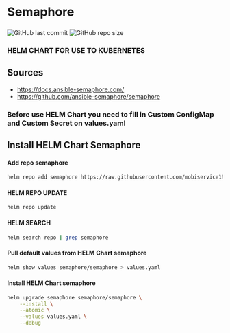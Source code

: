 # Semaphore
###
![GitHub last commit](https://img.shields.io/github/last-commit/mobiservice19/Semaphore)
![GitHub repo size](https://img.shields.io/github/repo-size/mobiservice19/Semaphore)


### HELM CHART FOR USE TO KUBERNETES

## Sources

* https://docs.ansible-semaphore.com/
* https://github.com/ansible-semaphore/semaphore

### Before use HELM Chart you need to fill in Custom ConfigMap and Custom Secret on values.yaml

## Install HELM Chart Semaphore

#### Add repo semaphore
```bash
helm repo add semaphore https://raw.githubusercontent.com/mobiservice19/Semaphore/main/charts
```

#### HELM REPO UPDATE
```bash
helm repo update
```
#### HELM SEARCH
```bash
helm search repo | grep semaphore
```

#### Pull default values from HELM Chart semaphore
```bash
helm show values semaphore/semaphore > values.yaml
```

#### Install HELM Chart semaphore
```bash
helm upgrade semaphore semaphore/semaphore \
    --install \
    --atomic \
    --values values.yaml \
    --debug
```
